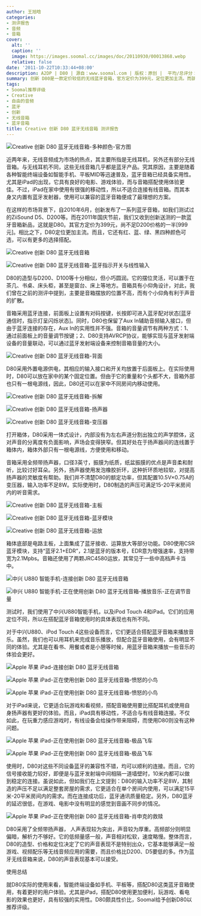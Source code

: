 ```yaml
---
author: 王旭晗
categories:
- 测评报告
- 音频
- 音箱
cover:
  alt: ''
  caption: ''
  image: https://images.soomal.cc/images/doc/20110930/00013868.webp
  relative: false
date: '2011-10-22T10:33:44+08:00'
description: A2DP | D80 | 源自：www.soomal.com | 版权：原创 |  平均/总评分：09.57/67
summary: 创新 D80是一款定价较低的无线蓝牙音箱，官方定价为399元，定位更加主流。而就D80实际的使用来看，智能终端设备如手机、平板等，搭配D80这类蓝牙音箱使用，有着更好的用户体验。尤其是iPad，搭配D80使用更加便利，玩游戏、看电影的效果也更好，具有较强的实用性。D80颇具性价比，Soomal给予创新D80以推荐评级。
tags:
- Soomal推荐评级
- Creative
- 自由的音频
- 蓝牙
- 创新
- 无线音箱
- 蓝牙音箱
title: Creative 创新 D80 蓝牙无线音箱 测评报告
---
```


![Creative 创新 D80 蓝牙无线音箱-多种颜色-官方图](https://images.soomal.cc/images/doc/20110930/00013869.webp)



近两年来，无线音频成为市场的热点，其主要所指是无线耳机，另外还有部分无线音箱。与无线耳机不同，这些无线音箱几乎都是蓝牙产品。究其原因，主要是随着各种智能终端设备如智能手机、平板MID等迅速普及，蓝牙音箱已经具备实用性。尤其是iPad的出现，它具有良好的电影、游戏体验，而与音箱搭配使用体验更佳。不过，iPad在家中使用有很强的移动性，所以不适合连接有线音箱。而其本身又内置有蓝牙发射器，使用可以兼容的蓝牙音箱便成了最理想的方案。



在这样的市场背景下，自2010年6月，创新发布了一系列蓝牙音箱，如我们测试过的ZiiSound D5、D200等。而在2011年国庆节前，我们又收到创新送测的一款蓝牙音箱新品，这就是D80。其官方定价为399元，尚不足D200价格的一半[999元]。相比之下，D80定位更加主流。而且，它还有红、蓝、绿、黑四种颜色可选，可以有更多的选择搭配。



![Creative 创新 D80 蓝牙无线音箱](https://images.soomal.cc/images/doc/20110930/00013849.webp)



![Creative 创新 D80 蓝牙无线音箱-蓝牙指示开关与线性输入](https://images.soomal.cc/images/doc/20110930/00013852.webp)



D80的造型与D200、D100等十分相似，但小巧圆润。它的摆位灵活，可以置于在茶几、书桌、床头柜，甚至是窗台、床上等地方。音箱具有小仰角设计，对此，我们曾在之前的测评中提到，主要是音箱摆放的位置不高，而有个小仰角有利于声音的扩散。



音箱采用蓝牙连接，前面板上设置有对码按键，长按即可进入蓝牙配对状态[蓝牙通信时，指示灯呈闪烁状态]。同时，D80也保留了Aux In辅助音频输入接口，但由于蓝牙连接的存在，Aux In的实用性并不强。音箱的音量调节有两种方式：1、通过前面板上的音量调节按键；2、D80支持AVRCP协议，能够实现与蓝牙发射端设备的音量联动，可以通过蓝牙发射端设备来控制音箱音量的大小。



![Creative 创新 D80 蓝牙无线音箱-背面](https://images.soomal.cc/images/doc/20110930/00013853.webp)



D80采用外置电源供电，其相应的输入接口和开关均放置于后面板上。在实际使用时，D80可以放在家中的某个固定位置。但由于它的重量和个头都不大，音箱外部也只有一根电源线，因此，D80还可以在家中不同房间内移动使用。



![Creative 创新 D80 蓝牙无线音箱-拆解](https://images.soomal.cc/images/doc/20110930/00013858.webp)



![Creative 创新 D80 蓝牙无线音箱-扬声器](https://images.soomal.cc/images/doc/20110930/00013855.webp)



![Creative 创新 D80 蓝牙无线音箱-变压器](https://images.soomal.cc/images/doc/20110930/00013857.webp)



打开箱体，D80采用一体式设计，内部没有为左右声道分割出独立的声学腔体，这对声音的分离度有负面影响，声场会变得狭窄。但其好处在于扬声器间的连线置于箱体内，箱体外部只有一根电源线，方便使用和移动。



音箱采用全频带扬声器，口径3英寸，振膜为纸质，纸盆振膜的优点是声音柔和耐听，比较讨好耳朵。另外，扬声器使用发泡橡胶折环，这种折环质地较软，对提高扬声器的灵敏度有帮助。我们并不清楚D80的额定功率，但其配置10.5V×0.75A的变压器，输入功率不足8W。实际使用时，D80制造的声压可满足15-20平米房间内的听音需求。



![Creative 创新 D80 蓝牙无线音箱-主板](https://images.soomal.cc/images/doc/20110930/00013861.webp)



![Creative 创新 D80 蓝牙无线音箱-蓝牙模块](https://images.soomal.cc/images/doc/20110930/00013863.webp)



![Creative 创新 D80 蓝牙无线音箱-运放](https://images.soomal.cc/images/doc/20110930/00013864.webp)



箱体底部是电路主板，上面集成了蓝牙接收、运算放大等部分功能。D80使用CSR蓝牙模块，支持“蓝牙2.1+EDR”，2.1是蓝牙的版本号，EDR意为增强速率，支持带宽为2.1Mpbs。音箱还使用了两颗JRC4580运放，其常见于一些中高档声卡当中。



![中兴 U880 智能手机-连接创新 D80 蓝牙无线音箱](https://images.soomal.cc/images/doc/20111022/00014310.webp)



![中兴 U880 智能手机-正在使用创新 D80 蓝牙无线音箱-播放音乐-正在调节音量](https://images.soomal.cc/images/doc/20111022/00014311.webp)



测试时，我们使用了中兴U880智能手机，以及iPod Touch 4和iPad。它们的应用定位不同，所以在搭配蓝牙音箱使用时的具体表现也有所不同。



对于中兴U880、iPod Touch 4这些设备而言，它们更适合搭配蓝牙音箱来播放音乐。虽然，我们也可以用耳机来完成音乐播放，但配合蓝牙音箱使用，会有明显不同的体验。尤其是在看书、用餐或者是小憩等时候，用蓝牙音箱来播放一些音乐的体验会更好。



![Apple 苹果 iPad-连接创新 D80 蓝牙无线音箱](https://images.soomal.cc/images/doc/20111022/00014312.webp)



![Apple 苹果 iPad-正在使用创新 D80 蓝牙无线音箱-愤怒的小鸟](https://images.soomal.cc/images/doc/20111022/00014313.webp)



![Apple 苹果 iPad-正在使用创新 D80 蓝牙无线音箱-愤怒的小鸟](https://images.soomal.cc/images/doc/20111022/00014314.webp)



对于iPad来说，它更适合玩游戏和看视频，搭配音箱使用要比搭配耳机或使用自身扬声器有更好的体验。而且，iPad具有移动性，不适合与有线音箱连接。不仅如此，在玩重力感应游戏时，有线设备会给操作带来阻碍，而使用D80则没有这种问题。



![Apple 苹果 iPad-正在使用创新 D80 蓝牙无线音箱-极品飞车](https://images.soomal.cc/images/doc/20111022/00014315.webp)



![Apple 苹果 iPad-正在使用创新 D80 蓝牙无线音箱-极品飞车](https://images.soomal.cc/images/doc/20111022/00014316.webp)



使用时，D80对这些不同设备蓝牙的兼容性不错，均可以顺利的连接。而且，它的信号接收能力较好，即便是与蓝牙发射端中间相隔一道墙壁时，10米内都可以做到稳定的连接。虽说如此，但如我们在上文提到：D80的输入功率不足8W，其制造的声压不足以满足整套房屋的需求，它更适合在单个房间内使用，可以满足15平米-20平米房间内的需求。而在连接成功后，蓝牙通讯质量稳定。另外，D80蓝牙的延迟很低，在游戏、电影中没有明显的感觉到音画不同步的情况。



![Apple 苹果 iPad-正在使用创新 D80 蓝牙无线音箱-肖申克的救赎](https://images.soomal.cc/images/doc/20111022/00014317.webp)



D80采用了全频带扬声器， 人声表现较为突出，声音较为厚重。高频部分则明显偏暗，解析力不够好。它的低频量感一般，声音相对松软，速度略慢。整体而言，D80的造型、价格和定位决定了它的声音表现不是特别出众，它基本能够满足一般游戏、视频配乐等无线音频应用的需要，而且价格比D200、D5要低的多。作为蓝牙无线音箱来说，D80的声音表现基本可以接受。



使用总结



就D80实际的使用来看，智能终端设备如手机、平板等，搭配D80这类蓝牙音箱使用，有着更好的用户体验。尤其是iPad，搭配D80使用更加便利，玩游戏、看电影的效果也更好，具有较强的实用性。D80颇具性价比，Soomal给予创新D80以推荐评级。